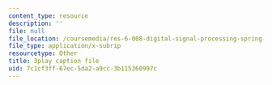 ```yaml
---
content_type: resource
description: ''
file: null
file_location: /coursemedia/res-6-008-digital-signal-processing-spring-2011/7c1cf3ff67ec5da2a9cc3b115360997c_JtJ3v__Rx7E.vtt
file_type: application/x-subrip
resourcetype: Other
title: 3play caption file
uid: 7c1cf3ff-67ec-5da2-a9cc-3b115360997c
---
```

